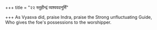 +++
title = "२२ स्तुहीन्द्रं व्यश्ववदनूर्मिं"

+++
As Vyasva did, praise Indra, praise the Strong unfluctuating Guide,  
     Who gives the foe's possessions to the worshipper.